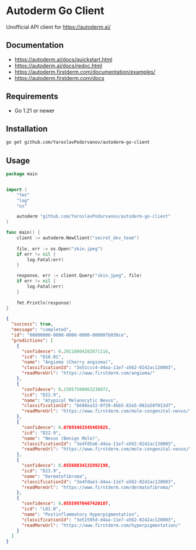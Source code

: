# Autoderm Go Client
Unofficial API client for https://autoderm.ai/

## Documentation
- https://autoderm.ai/docs/quickstart.html
- https://autoderm.ai/docs/redoc.html
- https://autoderm.firstderm.com/documentation/examples/
- https://autoderm.firstderm.com/docs

## Requirements
- Go 1.21 or newer

## Installation

```sh
go get github.com/YaroslavPodorvanov/autoderm-go-client
```

## Usage
```go
package main


import (
    "fmt"
    "log"
    "os"

    autoderm "github.com/YaroslavPodorvanov/autoderm-go-client"
)

func main() {
    client := autoderm.NewClient("secret_dev_team")
    
    file, err := os.Open("skin.jpeg")
    if err != nil {
        log.Fatal(err)
    }

    response, err := client.Query("skin.jpeg", file)
    if err != nil {
        log.Fatal(err)
    }
    
    fmt.Println(response)
}
```
```json
{
  "success": true,
  "message": "completed",
  "id": "00000000-0000-0000-0000-000007b030ce",
  "predictions": [
    {
      "confidence": 0.20118004282871116,
      "icd": "D18.01",
      "name": "Angioma (Cherry angioma)",
      "classificationId": "3e51ccc4-d4aa-11e7-a562-0242ac120003",
      "readMoreUrl": "https://www.firstderm.com/angioma/"
    },
    {
      "confidence": 0.15057508063238972,
      "icd": "D22.9",
      "name": "Atypical Melanocytic Nevus",
      "classificationId": "b698ea32-8f39-4bb5-82e5-082a58f013d7",
      "readMoreUrl": "https://www.firstderm.com/mole-congenital-nevus/"
    },
    {
      "confidence": 0.07693463345465025,
      "icd": "D22.9",
      "name": "Nevus (Benign Mole)",
      "classificationId": "3e4fd5a6-d4aa-11e7-a562-0242ac120003",
      "readMoreUrl": "https://www.firstderm.com/mole-congenital-nevus/"
    },
    {
      "confidence": 0.05560834131992198,
      "icd": "D23.9",
      "name": "Dermatofibroma",
      "classificationId": "3e4fdae1-d4aa-11e7-a562-0242ac120003",
      "readMoreUrl": "https://www.firstderm.com/dermatofibroma/"
    },
    {
      "confidence": 0.05559970467420187,
      "icd": "L81.0",
      "name": "Postinflammatory Hyperpigmentation",
      "classificationId": "3e51595d-d4aa-11e7-a562-0242ac120003",
      "readMoreUrl": "https://www.firstderm.com/hyperpigmentation/"
    }
  ]
}
```
